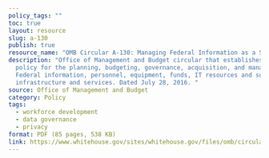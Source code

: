 ```yaml
---
policy_tags: ""
toc: true
layout: resource
slug: a-130
publish: true
resource_name: "OMB Circular A-130: Managing Federal Information as a Strategic Resource"
description: "Office of Management and Budget circular that establishes general
  policy for the planning, budgeting, governance, acquisition, and management of
  Federal information, personnel, equipment, funds, IT resources and supporting
  infrastructure and services. Dated July 28, 2016. "
source: Office of Management and Budget
category: Policy
tags:
  - workforce development
  - data governance
  - privacy
format: PDF (85 pages, 538 KB)
link: https://www.whitehouse.gov/sites/whitehouse.gov/files/omb/circulars/A130/a130revised.pdf
---
```

